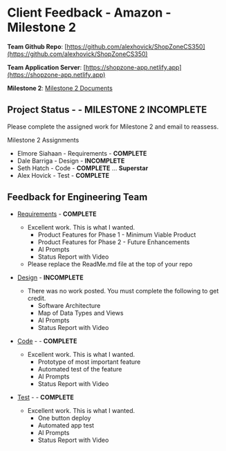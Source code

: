 # Client Feedback - Amazon - Milestone 2

**Team Github Repo**:  [https://github.com/alexhovick/ShopZoneCS350](https://github.com/alexhovick/ShopZoneCS350)

**Team Application Server**:  [https://shopzone-app.netlify.app](https://shopzone-app.netlify.app)

**Milestone 2**: [Milestone 2 Documents](https://github.com/alexhovick/ShopZoneCS350/tree/main/Documents/Milestone-2)


## Project Status - - <b class="red p-2">MILESTONE 2 INCOMPLETE</b>

Please complete the assigned work for Milestone 2 and email to reassess.

Milestone 2 Assignments

* Elmore Siahaan    - Requirements  - **COMPLETE**
* Dale Barriga      - Design        - **INCOMPLETE**
* Seth Hatch        - Code          - **COMPLETE** ...  <b class="green p-2">Superstar</b>
* Alex Hovick       - Test          - **COMPLETE**


## Feedback for Engineering Team

* [Requirements](https://github.com/alexhovick/ShopZoneCS350/tree/main/Documents/Milestone-2/Requirements) - **COMPLETE**
    * Excellent work. This is what I wanted.
        * Product Features for Phase 1 - Minimum Viable Product
        * Product Features for Phase 2 - Future Enhancements
        * AI Prompts
        * Status Report with Video
    * Please replace the ReadMe.md file at the top of your repo

* [Design](https://github.com/alexhovick/ShopZoneCS350/tree/main/Documents/Milestone-2/Design) - <b class="red p-2">INCOMPLETE</b>
    * There was no work posted.  You must complete the following to get credit.
        * Software Architecture
        * Map of Data Types and Views
        * AI Prompts
        * Status Report with Video

* [Code](https://github.com/alexhovick/ShopZoneCS350/tree/main/Documents/Milestone-2/Code) - - **COMPLETE**
    * Excellent work. This is what I wanted.
        * Prototype of most important feature
        * Automated test of the feature
        * AI Prompts
        * Status Report with Video

* [Test](https://github.com/alexhovick/ShopZoneCS350/tree/main/Documents/Milestone-2/Test) - - **COMPLETE**
    * Excellent work. This is what I wanted.
        * One button deploy
        * Automated app test
        * AI Prompts
        * Status Report with Video


